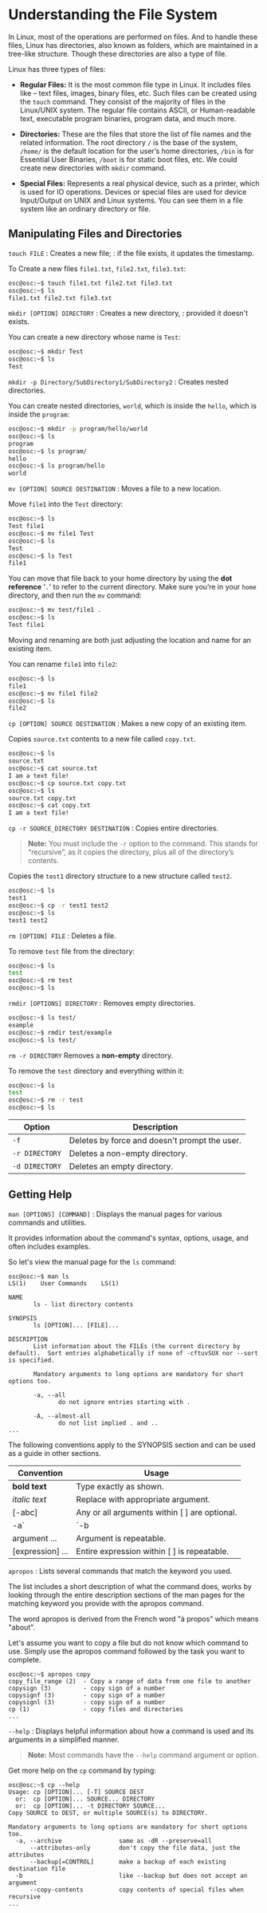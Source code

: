 # Understanding the File System

In Linux, most of the operations are performed on files. And to handle these files, Linux has directories, also known as folders, which are maintained in a tree-like structure. Though these directories are also a type of file.

Linux has three types of files:

- **Regular Files:** It is the most common file type in Linux. It includes files like – text files, images, binary files, etc. Such files can be created using the `touch` command. They consist of the majority of files in the Linux/UNIX system. The regular file contains ASCII, or Human-readable text, executable program binaries, program data, and much more.

- **Directories:** These are the files that store the list of file names and the related information. The root directory `/` is the base of the system, `/home/` is the default location for the user’s home directories, `/bin` is for Essential User Binaries, `/boot` is for static boot files, etc. We could create new directories with `mkdir` command.

- **Special Files:** Represents a real physical device, such as a printer, which is used for IO operations. Devices or special files are used for device Input/Output on UNIX and Linux systems. You can see them in a file system like an ordinary directory or file.

## Manipulating Files and Directories

`touch FILE`
: Creates a new file; 
: if the file exists, it updates the timestamp.

To Create a new files `file1.txt`, `file2.txt`, `file3.txt`:

```bash
osc@osc:~$ touch file1.txt file2.txt file3.txt
osc@osc:~$ ls 
file1.txt file2.txt file3.txt
```

`mkdir [OPTION] DIRECTORY`
: Creates a new directory,
: provided it doesn't exists.

You can create a new directory whose name is `Test`:

```bash
osc@osc:~$ mkdir Test
osc@osc:~$ ls
Test
```

`mkdir -p Directory/SubDirectory1/SubDirectory2`
: Creates nested directories.

You can create nested directories, `world`, which is inside the `hello`, which is inside the `program`:

```bash
osc@osc:~$ mkdir -p program/hello/world
osc@osc:~$ ls
program
osc@osc:~$ ls program/
hello
osc@osc:~$ ls program/hello
world
```

`mv [OPTION] SOURCE DESTINATION`
: Moves a file to a new location.

Move `file1` into the `Test` directory:

```bash
osc@osc:~$ ls
Test file1
osc@osc:~$ mv file1 Test
osc@osc:~$ ls
Test
osc@osc:~$ ls Test
file1
```

You can move that file back to your home directory by using the **dot reference** '`.`' to refer to the current directory. Make sure you’re in your `home` directory, and then run the `mv` command:

```bash
osc@osc:~$ mv test/file1 .
osc@osc:~$ ls
Test file1
```

Moving and renaming are both just adjusting the location and name for an existing item.

You can rename `file1` into `file2`:

```bash
osc@osc:~$ ls
file1
osc@osc:~$ mv file1 file2
osc@osc:~$ ls
file2
```

`cp [OPTION] SOURCE DESTINATION`
: Makes a new copy of an existing item.

Copies `source.txt` contents to a new file called `copy.txt`.

```bash
osc@osc:~$ ls
source.txt
osc@osc:~$ cat source.txt
I am a text file!
osc@osc:~$ cp source.txt copy.txt
osc@osc:~$ ls
source.txt copy.txt
osc@osc:~$ cat copy.txt
I am a text file!
```

`cp -r SOURCE_DIRECTORY DESTINATION`
: Copies entire directories.

> **Note:** You must include the `-r` option to the command. This stands for “recursive”, as it copies the directory, plus all of the directory’s contents.

Copies the `test1` directory structure to a new structure called `test2`.

```bash
osc@osc:~$ ls
test1
osc@osc:~$ cp -r test1 test2
osc@osc:~$ ls
test1 test2
```

`rm [OPTION] FILE`
: Deletes a file.

To remove `test` file from the directory:

```bash
osc@osc:~$ ls
test
osc@osc:~$ rm test
osc@osc:~$ ls
```

`rmdir [OPTIONS] DIRECTORY`
: Removes empty directories.

```bash
osc@osc:~$ ls test/
example
osc@osc:~$ rmdir test/example
osc@osc:~$ ls test/
```

`rm -r DIRECTORY`
Removes a **non-empty** directory.

To remove the `test` directory and everything within it:

```bash
osc@osc:~$ ls
test
osc@osc:~$ rm -r test
osc@osc:~$ ls
```

| Option | Description |
|---------|-------------|
| `-f` | Deletes by force and doesn't prompt the user. |
| `-r DIRECTORY` | Deletes a non-empty directory. |
| `-d DIRECTORY` | Deletes an empty directory. |

## Getting Help

`man [OPTIONS] [COMMAND]`
: Displays the manual pages for various commands and utilities.

It provides information about the command's syntax, options, usage, and often includes examples.

So let's view the manual page for the `ls` command:

```.
osc@osc:~$ man ls
LS(1)    User Commands    LS(1)

NAME
       ls - list directory contents

SYNOPSIS
       ls [OPTION]... [FILE]...

DESCRIPTION
       List information about the FILEs (the current directory by default).  Sort entries alphabetically if none of -cftuvSUX nor --sort is specified.

       Mandatory arguments to long options are mandatory for short options too.

       -a, --all
              do not ignore entries starting with .

       -A, --almost-all
              do not list implied . and ..
...
```

The following conventions apply to the SYNOPSIS section and can be used as a guide in other sections.

| Convention | Usage |
| ---------- | ----- |
| **bold text** | Type exactly as shown. |
| *italic text* | Replace with appropriate argument. |
| [-abc] | Any or all arguments within [ ] are optional. |
| -a`|`-b |  Options delimited by `|` cannot be used together. |
| argument ... | Argument is repeatable. |
| [expression] ... | Entire expression within [ ] is repeatable. |

`apropos`
: Lists several commands that match the keyword you used.

The list includes a short description of what the command does, works by looking through the entire description sections of the man pages for the matching keyword you provide with the apropos command.

The word apropos is derived from the French word "à propos" which means "about".

Let's assume you want to copy a file but do not know which command to use. Simply use the apropos command followed by the task you want to complete.

```.
osc@osc:~$ apropos copy
copy_file_range (2)  - Copy a range of data from one file to another
copysign (3)         - copy sign of a number
copysignf (3)        - copy sign of a number
copysignl (3)        - copy sign of a number
cp (1)               - copy files and directories
...
```

`--help`
: Displays helpful information about how a command is used and its arguments in a simplified manner.

> **Note:** Most commands have the `--help` command argument or option.

Get more help on the `cp` command by typing:

```.
osc@osc:~$ cp --help
Usage: cp [OPTION]... [-T] SOURCE DEST
  or:  cp [OPTION]... SOURCE... DIRECTORY
  or:  cp [OPTION]... -t DIRECTORY SOURCE...
Copy SOURCE to DEST, or multiple SOURCE(s) to DIRECTORY.

Mandatory arguments to long options are mandatory for short options too.
  -a, --archive                same as -dR --preserve=all
      --attributes-only        don't copy the file data, just the attributes
      --backup[=CONTROL]       make a backup of each existing destination file
  -b                           like --backup but does not accept an argument
      --copy-contents          copy contents of special files when recursive
...
```
